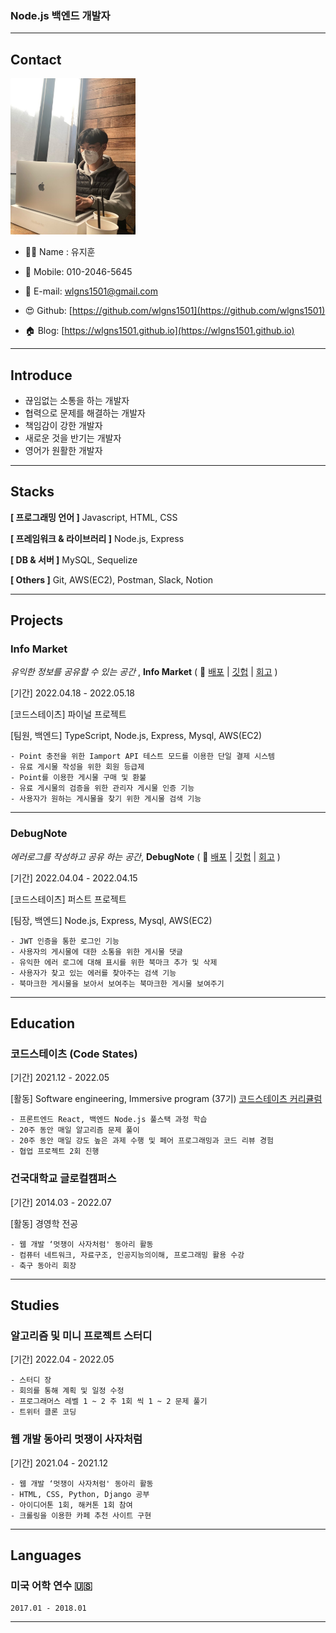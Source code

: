 ### Node.js 백엔드 개발자

---

## Contact

<img src="/images/me.JPG" width="200" height="250" />

- 👨‍💻 Name : 유지훈
- 📲 Mobile: 010-2046-5645
- 📧 E-mail: wlgns1501@gmail.com

- 😍 Github: [https://github.com/wlgns1501](https://github.com/wlgns1501)
- 🏠 Blog: [https://wlgns1501.github.io](https://wlgns1501.github.io)

---

## Introduce

- 끊임없는 소통을 하는 개발자
- 협력으로 문제를 해결하는 개발자
- 책임감이 강한 개발자
- 새로운 것을 반기는 개발자
- 영어가 원활한 개발자

---

## Stacks

**[ 프로그래밍 언어 ]** Javascript, HTML, CSS

**[ 프레임워크 & 라이브러리 ]** Node.js, Express

**[ DB & 서버 ]** MySQL, Sequelize

**[ Others ]** Git, AWS(EC2), Postman, Slack, Notion

---

## Projects

### Info Market

_유익한 정보를 공유할 수 있는 공간_ , **Info Market** ( 📎 [배포](http://info-market-client.s3-website.ap-northeast-2.amazonaws.com/) | [깃헙](https://github.com/wlgns1501/info-market-1) | [회고](https://wlgns1501.github.io/diary/Final_03/) )

[기간] 2022.04.18 - 2022.05.18

[코드스테이츠] 파이널 프로젝트

[팀원, 백엔드] TypeScript, Node.js, Express, Mysql, AWS(EC2)

    - Point 충전을 위한 Iamport API 테스트 모드를 이용한 단일 결제 시스템
    - 유료 게시물 작성을 위한 회원 등급제
    - Point를 이용한 게시물 구매 및 환불
    - 유료 게시물의 검증을 위한 관리자 게시물 인증 기능
    - 사용자가 원하는 게시물을 찾기 위한 게시물 검색 기능

---

### DebugNote

_에러로그를 작성하고 공유 하는 공간_, **DebugNote** ( 📎 [배포](http://debugnote-client.s3-website.ap-northeast-2.amazonaws.com/) | [깃헙](https://github.com/wlgns1501/DebugNote-1) | [회고](https://wlgns1501.github.io/diary/first_project/) )

[기간] 2022.04.04 - 2022.04.15

[코드스테이츠] 퍼스트 프로젝트

[팀장, 백엔드] Node.js, Express, Mysql, AWS(EC2)

    - JWT 인증을 통한 로그인 기능
    - 사용자의 게시물에 대한 소통을 위한 게시물 댓글
    - 유익한 에러 로그에 대해 표시를 위한 북마크 추가 및 삭제
    - 사용자가 찾고 있는 에러를 찾아주는 검색 기능
    - 북마크한 게시물을 보아서 보여주는 북마크한 게시물 보여주기

---

## Education

### 코드스테이츠 (Code States)

[기간] 2021.12 - 2022.05

[활동] Software engineering, Immersive program (37기) [코드스테이츠 커리큘럼](https://www.codestates.com/course/backend-engineering)

    - 프론트엔드 React, 백엔드 Node.js 풀스택 과정 학습
    - 20주 동안 매일 알고리즘 문제 풀이
    - 20주 동안 매일 강도 높은 과제 수행 및 페어 프로그래밍과 코드 리뷰 경험
    - 협업 프로젝트 2회 진행

### 건국대학교 글로컬캠퍼스

[기간] 2014.03 - 2022.07

[활동] 경영학 전공

    - 웹 개발 ‘멋쟁이 사자처럼' 동아리 활동
    - 컴퓨터 네트워크, 자료구조, 인공지능의이해, 프로그래밍 활용 수강
    - 축구 동아리 회장

---

## Studies

### 알고리즘 및 미니 프로젝트 스터디

[기간] 2022.04 - 2022.05

    - 스터디 장
    - 회의를 통해 계획 및 일정 수정
    - 프로그래머스 레벨 1 ~ 2 주 1회 씩 1 ~ 2 문제 풀기
    - 트위터 클론 코딩

### 웹 개발 동아리 멋쟁이 사자처럼

[기간] 2021.04 - 2021.12

    - 웹 개발 ‘멋쟁이 사자처럼' 동아리 활동
    - HTML, CSS, Python, Django 공부
    - 아이디어톤 1회, 해커톤 1회 참여
    - 크롤링을 이용한 카페 추천 사이트 구현

---

## Languages

### 미국 어학 연수 🇺🇸

    2017.01 - 2018.01

---
